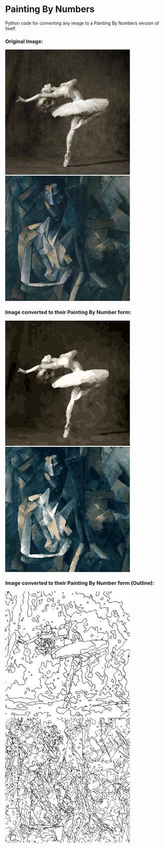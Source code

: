 # Painting By Numbers
Python code for converting any image to a Painting By Numbers version of itself.

### Original Image:
<img src="https://github.com/CoderHam/PaintingByNumbersIFY/blob/master/images/dancing.jpg" width="400"/> <img src="https://github.com/CoderHam/PaintingByNumbersIFY/blob/master/images/picasso.jpg" width="400"/>

### Image converted to their Painting By Number form:
<img src="https://github.com/CoderHam/PaintingByNumbersIFY/blob/master/images/PBNImage.jpg" width="400"/> <img src="https://github.com/CoderHam/PaintingByNumbersIFY/blob/master/images/PBNImage2.jpg" width="400"/>

### Image converted to their Painting By Number form (Outline):
<img src="https://github.com/CoderHam/PaintingByNumbersIFY/blob/master/images/PBNImageOutline.jpg" width="400"/> <img src="https://github.com/CoderHam/PaintingByNumbersIFY/blob/master/images/PBNImageOutline2.jpg" width="400"/>
